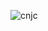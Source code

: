 ![cnjc](https://github.com/Forchapeatl/Postagram/assets/24577149/ed95a502-7059-46c4-bc8a-9f6b8cf24402)
